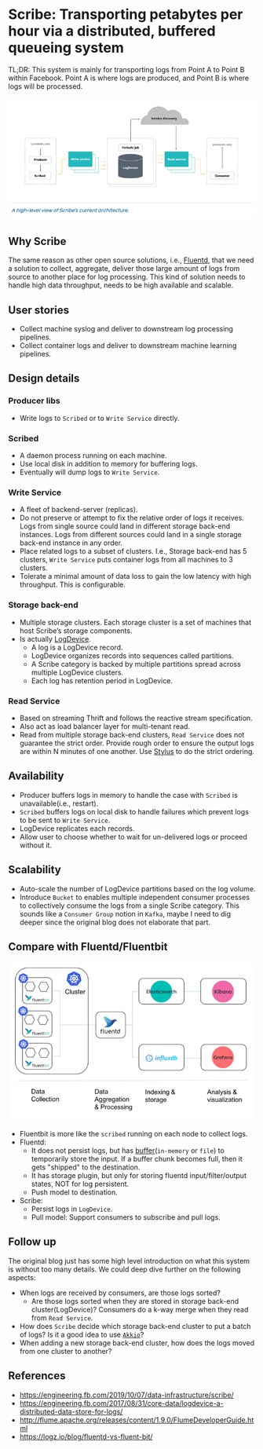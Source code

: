 # Scribe: Transporting petabytes per hour via a distributed, buffered queueing system

TL;DR: This system is mainly for transporting logs from Point A to Point B within Facebook. Point A is where logs are produced,
and Point B is where logs will be processed.

![](resources/architecture.png)

## Why Scribe

The same reason as other open source solutions, i.e., [Fluentd](https://www.fluentd.org/), that we need a solution to
collect, aggregate, deliver those large amount of logs from source to another place for log processing. This kind of solution
needs to handle high data throughput, needs to be high available and scalable.

## User stories

- Collect machine syslog and deliver to downstream log processing pipelines.
- Collect container logs and deliver to downstream machine learning pipelines.

## Design details

### Producer libs

- Write logs to `Scribed` or to `Write Service` directly.

### Scribed

- A daemon process running on each machine.
- Use local disk in addition to memory for buffering logs.
- Eventually will dump logs to `Write Service`.

### Write Service

- A fleet of backend-server (replicas).
- Do not preserve or attempt to fix the relative order of logs it receives. Logs from single source could land in different
  storage back-end instances. Logs from different sources could land in a single storage back-end instance in any order.
- Place related logs to a subset of clusters. I.e., Storage back-end has 5 clusters, `Write Service` puts container logs
  from all machines to 3 clusters.
- Tolerate a minimal amount of data loss to gain the low latency with high throughput. This is configurable.

### Storage back-end

- Multiple storage clusters. Each storage cluster is a set of machines that host Scribe’s storage components.
- Is actually [LogDevice](https://engineering.fb.com/2017/08/31/core-data/logdevice-a-distributed-data-store-for-logs/).
  - A log is a LogDevice record.
  - LogDevice organizes records into sequences called partitions.
  - A Scribe category is backed by multiple partitions spread across multiple LogDevice clusters.
  - Each log has retention period in LogDevice.

### Read Service

- Based on streaming Thrift and follows the reactive stream specification.
- Also act as load balancer layer for multi-tenant read.
- Read from multiple storage back-end clusters, `Read Service` does not guarantee the strict order. Provide rough order
  to ensure the output logs are within N minutes of one another. Use [Stylus](https://research.fb.com/publications/realtime-data-processing-at-facebook/)
  to do the strict ordering.

## Availability

- Producer buffers logs in memory to handle the case with `Scribed` is unavailable(i.e., restart).
- `Scribed` buffers logs on local disk to handle failures which prevent logs to be sent to `Write Service`.
- LogDevice replicates each records.
- Allow user to choose whether to wait for un-delivered logs or proceed without it.

## Scalability

- Auto-scale the number of LogDevice partitions based on the log volume.
- Introduce `Bucket` to enables multiple independent consumer processes to collectively consume the logs from a single
  Scribe category. This sounds like a `Consumer Group` notion in `Kafka`, maybe I need to dig deeper since the original
  blog does not elaborate that part.

## Compare with Fluentd/Fluentbit

![](resources/comp-with-fluentd.png)

- Fluentbit is more like the `scribed` running on each node to collect logs.
- Fluentd:
  - It does not persist logs, but has [buffer](https://docs.fluentd.org/buffer)(`in-memory` or `file`) to temporarily
    store the input. If a buffer chunk becomes full, then it gets "shipped" to the destination.
  - It has storage plugin, but only for storing fluentd input/filter/output states, NOT for log persistent.
  - Push model to destination.
- Scribe:
  - Persist logs in `LogDevice`.
  - Pull model: Support consumers to subscribe and pull logs.

## Follow up

The original blog just has some high level introduction on what this system is without too many details. We could deep dive
further on the following aspects:

- When logs are received by consumers, are those logs sorted?
  - Are those logs sorted when they are stored in storage back-end cluster(LogDevice)? Consumers do a k-way merge when they
    read from `Read Service`.
- How does `Scribe` decide which storage back-end cluster to put a batch of logs? Is it a good idea to use
  [`Akkio`](../managing-data-store-locality-at-scale-with-akkio/readme.md)?
- When adding a new storage back-end cluster, how does the logs moved from one cluster to another?

## References

- <https://engineering.fb.com/2019/10/07/data-infrastructure/scribe/>
- <https://engineering.fb.com/2017/08/31/core-data/logdevice-a-distributed-data-store-for-logs/>
- <http://flume.apache.org/releases/content/1.9.0/FlumeDeveloperGuide.html>
- <https://logz.io/blog/fluentd-vs-fluent-bit/>